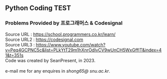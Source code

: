 ## Python Coding TEST

### Problems Provided by 프로그래머스 & Codesignal
Source URL : https://school.programmers.co.kr/learn/ <br/>
Source URL2 : https://codesignal.com <br/>
Source URL3 : https://www.youtube.com/watch?v=Peq4GCPNC5c&list=PLkYtT29m1hXnrOdIvCV9wUnCH5WxGffIT&index=41&t=351s<br/>
Code was created by SeanPresent, in 2023. <br/>
<br/>
e-mail me for any enquires in *shong65@
snu.ac.kr*.


